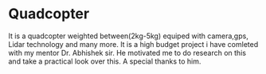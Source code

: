 # Quadcopter
It is a quadcopter weighted between(2kg-5kg) equiped with camera,gps, Lidar technology and many more. It is a high budget project i have comleted with my mentor Dr. Abhishek sir. He motivated me to do research on this and take a practical look over this. A special thanks to him.
